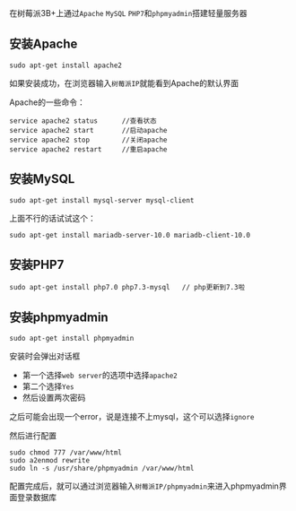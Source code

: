 在树莓派3B+上通过`Apache` `MySQL` `PHP7`和`phpmyadmin`搭建轻量服务器

## 安装Apache

```
sudo apt-get install apache2
```
如果安装成功，在浏览器输入`树莓派IP`就能看到Apache的默认界面

Apache的一些命令：
```
service apache2 status      //查看状态
service apache2 start       //启动apache
service apache2 stop        //关闭apache
service apache2 restart     //重启apache
```

## 安装MySQL

```
sudo apt-get install mysql-server mysql-client
```
上面不行的话试试这个：
```
sudo apt-get install mariadb-server-10.0 mariadb-client-10.0
```

## 安装PHP7

```
sudo apt-get install php7.0 php7.3-mysql   // php更新到7.3啦
```

## 安装phpmyadmin

```
sudo apt-get install phpmyadmin
```
安装时会弹出对话框
- 第一个选择`web server`的选项中选择`apache2`
- 第二个选择`Yes`
- 然后设置两次密码

之后可能会出现一个error，说是连接不上mysql，这个可以选择`ignore`

然后进行配置
```
sudo chmod 777 /var/www/html
sudo a2enmod rewrite
sudo ln -s /usr/share/phpmyadmin /var/www/html
```
配置完成后，就可以通过浏览器输入`树莓派IP/phpmyadmin`来进入phpmyadmin界面登录数据库
